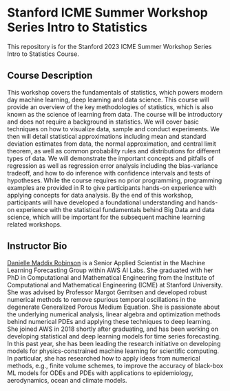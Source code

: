# Stanford ICME Summer Workshop Series Intro to Statistics 
This repository is for the Stanford 2023 ICME Summer Workshop Series Intro to Statistics Course. 

## Course Description

This workshop covers the fundamentals of statistics, which powers modern day machine learning, deep learning and data science. This course will provide an overview of the key methodologies of statistics, which is also known as the science of learning from data.  The course will be introductory and does not require a background in statistics. We will cover basic techniques on how to visualize data, sample and conduct experiments. We then will detail statistical approximations including mean and standard deviation estimates from data, the normal approximation, and central limit theorem, as well as common probability rules and distributions for different types of data. We will demonstrate the important concepts and pitfalls of regression as well as regression error analysis including the bias-variance tradeoff, and how to do inference with confidence intervals and tests of hypotheses. While the course requires no prior programming, programming examples are provided in R to give participants hands-on experience with applying concepts for data analysis. By the end of this workshop, participants will have developed a foundational understanding and hands-on experience with the statistical fundamentals behind Big Data and data science, which will be important for the subsequent machine learning related workshops.

## Instructor Bio

[Danielle Maddix Robinson](https://www.linkedin.com/in/danielle-maddix-robinson/) is a Senior Applied Scientist in the Machine Learning Forecasting Group within AWS AI Labs. She graduated with her PhD in Computational and Mathematical Engineering from the Institute of Computational and Mathematical Engineering (ICME) at Stanford University. She was advised by Professor Margot Gerritsen and developed robust numerical methods to remove spurious temporal oscillations in the degenerate Generalized Porous Medium Equation.  She is passionate about the underlying numerical analysis, linear algebra and optimization methods behind numerical PDEs and applying these techniques to deep learning.  She joined AWS in 2018 shortly after graduating, and has been working on developing statistical and deep learning models for time series forecasting. In this past year, she has been leading the research initiative on developing models for physics-constrained machine learning for scientific computing. In particular, she has researched how to apply ideas from numerical methods, e.g., finite volume schemes, to improve the accuracy of black-box ML models for ODEs and PDEs with applications to epidemiology, aerodynamics, ocean and climate models. 
